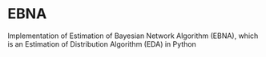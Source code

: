 EBNA
====

Implementation of  Estimation of Bayesian Network Algorithm (EBNA), which is an Estimation of Distribution Algorithm (EDA) in Python